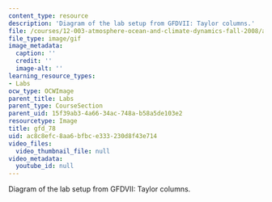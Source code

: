 ```yaml
---
content_type: resource
description: 'Diagram of the lab setup from GFDVII: Taylor columns.'
file: /courses/12-003-atmosphere-ocean-and-climate-dynamics-fall-2008/ac8c8efc8aa6bfbce333230d8f43e714_gfd_78.gif
file_type: image/gif
image_metadata:
  caption: ''
  credit: ''
  image-alt: ''
learning_resource_types:
- Labs
ocw_type: OCWImage
parent_title: Labs
parent_type: CourseSection
parent_uid: 15f39ab3-4a66-34ac-748a-b58a5de103e2
resourcetype: Image
title: gfd_78
uid: ac8c8efc-8aa6-bfbc-e333-230d8f43e714
video_files:
  video_thumbnail_file: null
video_metadata:
  youtube_id: null
---
```

Diagram of the lab setup from GFDVII: Taylor columns.

